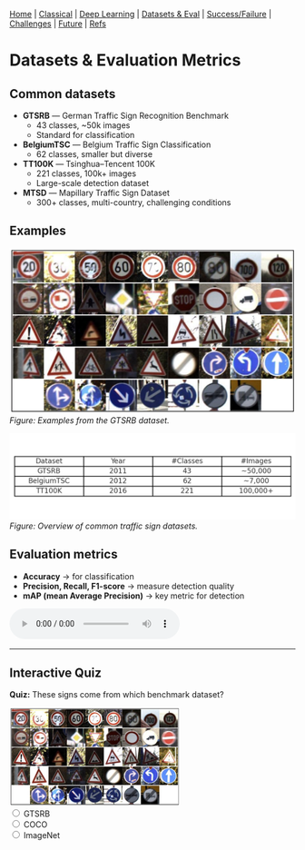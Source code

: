 [Home](index.md) | [Classical](classical.md) | [Deep Learning](deep-learning.md) | [Datasets & Eval](datasets.md) | [Success/Failure](successes-failures.md) | [Challenges](challenges.md) | [Future](future.md) | [Refs](bibliography.md)

# Datasets & Evaluation Metrics

## Common datasets
- **GTSRB** — German Traffic Sign Recognition Benchmark  
  - 43 classes, ~50k images  
  - Standard for classification  
- **BelgiumTSC** — Belgium Traffic Sign Classification  
  - 62 classes, smaller but diverse  
- **TT100K** — Tsinghua–Tencent 100K  
  - 221 classes, 100k+ images  
  - Large-scale detection dataset  
- **MTSD** — Mapillary Traffic Sign Dataset  
  - 300+ classes, multi-country, challenging conditions  

## Examples
![GTSRB Samples](assets/images/gtsrb-samples.jpg)  
*Figure: Examples from the GTSRB dataset.*

![Dataset Table](assets/images/datasets-table.png)  
*Figure: Overview of common traffic sign datasets.*

## Evaluation metrics
- **Accuracy** → for classification  
- **Precision, Recall, F1-score** → measure detection quality  
- **mAP (mean Average Precision)** → key metric for detection  

<audio controls src="assets/audio/datasets.mp3">Your browser does not support audio.</audio>

<hr>

## Interactive Quiz
<p><strong>Quiz:</strong> These signs come from which benchmark dataset?</p>
<img src="assets/images/gtsrb-samples.jpg" alt="Dataset Sample" width="300">

<form id="quizForm2">
  <label><input type="radio" name="q2" value="correct"> GTSRB</label><br>
  <label><input type="radio" name="q2" value="wrong"> COCO</label><br>
  <label><input type="radio" name="q2" value="wrong"> ImageNet</label><br>
</form>

<p id="quizResult2" style="font-weight:bold; margin-top:10px;"></p>

<script>
  const quizForm2 = document.getElementById("quizForm2");
  const quizResult2 = document.getElementById("quizResult2");

  quizForm2.addEventListener("change", function(e) {
    const answer = e.target.value;
    if (answer === "correct") {
      quizResult2.textContent = "✅ Correct! These are samples from the German Traffic Sign Recognition Benchmark (GTSRB).";
      quizResult2.style.color = "green";
    } else {
      quizResult2.textContent = "❌ Not quite. Hint: this dataset has 43 classes and is the standard for traffic signs.";
      quizResult2.style.color = "red";
    }
  });
</script>
